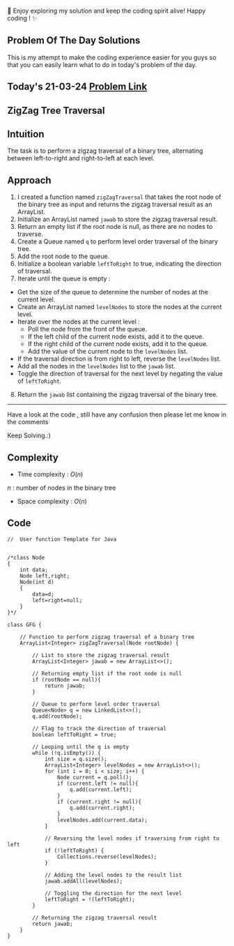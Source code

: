 🚀 Enjoy exploring my solution and keep the coding spirit alive! Happy coding ! ✨


## Problem Of The Day Solutions

This is my attempt to make the coding experience easier for you guys so that you can easily learn what to do in today's problem of the day.

## Today's 21-03-24 [Problem Link](https://www.geeksforgeeks.org/problems/zigzag-tree-traversal/1)
## ZigZag Tree Traversal

## Intuition
The task is to perform a zigzag traversal of a binary tree, alternating between left-to-right and right-to-left at each level.

## Approach

1. I created a function named `zigZagTraversal` that takes the root node of the binary tree as input and returns the zigzag traversal result as an ArrayList.
2. Initialize an ArrayList named `jawab` to store the zigzag traversal result.
3. Return an empty list if the root node is null, as there are no nodes to traverse.
4. Create a Queue named `q` to perform level order traversal of the binary tree.
5. Add the root node to the queue.
6. Initialize a boolean variable `leftToRight` to true, indicating the direction of traversal.
7. Iterate until the queue is empty :
  - Get the size of the queue to determine the number of nodes at the current level.
  - Create an ArrayList named `levelNodes` to store the nodes at the current level.
  - Iterate over the nodes at the current level :
    - Poll the node from the front of the queue.
    - If the left child of the current node exists, add it to the queue.
    - If the right child of the current node exists, add it to the queue.
    - Add the value of the current node to the `levelNodes` list.
  - If the traversal direction is from right to left, reverse the `levelNodes` list.
  - Add all the nodes in the `levelNodes` list to the `jawab` list.
  - Toggle the direction of traversal for the next level by negating the value of `leftToRight`.
8. Return the `jawab` list containing the zigzag traversal of the binary tree.

---
Have a look at the code , still have any confusion then please let me know in the comments

Keep Solving.:)

## Complexity
- Time complexity : $O( n )$
<!-- Add your time complexity here, e.g. $$O())$$ -->
$n$ :  number of nodes in the binary tree
- Space complexity : $O( n )$
<!-- Add your space complexity here, e.g. $$O(n)$$ -->

## Code

```
//  User function Template for Java


/*class Node
{
    int data;
    Node left,right;
    Node(int d)
    {
        data=d;
        left=right=null;
    }
}*/

class GFG {
    
    // Function to perform zigzag traversal of a binary tree
    ArrayList<Integer> zigZagTraversal(Node rootNode) {
        
        // List to store the zigzag traversal result
        ArrayList<Integer> jawab = new ArrayList<>();
        
        // Returning empty list if the root node is null
        if (rootNode == null){
            return jawab;
        }
        
        // Queue to perform level order traversal
        Queue<Node> q = new LinkedList<>();
        q.add(rootNode);
        
        // Flag to track the direction of traversal
        boolean leftToRight = true;
        
        // Looping until the q is empty
        while (!q.isEmpty()) {
            int size = q.size();
            ArrayList<Integer> levelNodes = new ArrayList<>();
            for (int i = 0; i < size; i++) {
                Node current = q.poll();
                if (current.left != null){
                    q.add(current.left);
                }
                if (current.right != null){
                    q.add(current.right);
                }
                levelNodes.add(current.data);
            }
            
            // Reversing the level nodes if traversing from right to left
            if (!leftToRight) {
                Collections.reverse(levelNodes);
            }
            
            // Adding the level nodes to the result list
            jawab.addAll(levelNodes);
            
            // Toggling the direction for the next level
            leftToRight = !(leftToRight);
        }
        
        // Returning the zigzag traversal result
        return jawab;
    }
}
```